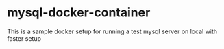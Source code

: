# mysql-docker-container
This is a sample docker setup for running a test mysql server on local with faster setup
